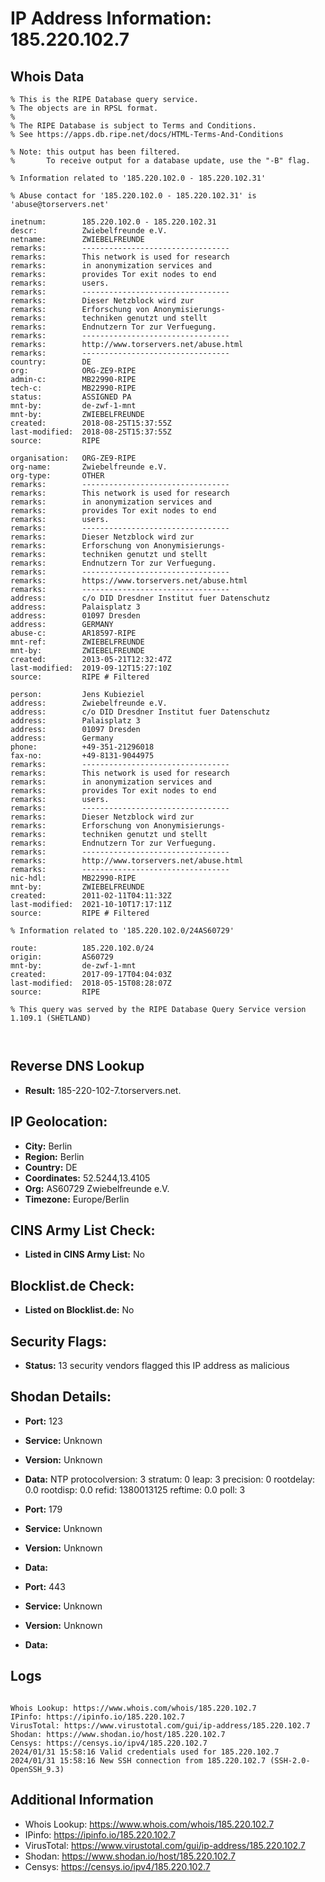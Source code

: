 # IP Address Information: 185.220.102.7

## Whois Data
```
% This is the RIPE Database query service.
% The objects are in RPSL format.
%
% The RIPE Database is subject to Terms and Conditions.
% See https://apps.db.ripe.net/docs/HTML-Terms-And-Conditions

% Note: this output has been filtered.
%       To receive output for a database update, use the "-B" flag.

% Information related to '185.220.102.0 - 185.220.102.31'

% Abuse contact for '185.220.102.0 - 185.220.102.31' is 'abuse@torservers.net'

inetnum:        185.220.102.0 - 185.220.102.31
descr:          Zwiebelfreunde e.V.
netname:        ZWIEBELFREUNDE
remarks:        ---------------------------------
remarks:        This network is used for research
remarks:        in anonymization services and
remarks:        provides Tor exit nodes to end
remarks:        users.
remarks:        ---------------------------------
remarks:        Dieser Netzblock wird zur
remarks:        Erforschung von Anonymisierungs-
remarks:        techniken genutzt und stellt
remarks:        Endnutzern Tor zur Verfuegung.
remarks:        ---------------------------------
remarks:        http://www.torservers.net/abuse.html
remarks:        ---------------------------------
country:        DE
org:            ORG-ZE9-RIPE
admin-c:        MB22990-RIPE
tech-c:         MB22990-RIPE
status:         ASSIGNED PA
mnt-by:         de-zwf-1-mnt
mnt-by:         ZWIEBELFREUNDE
created:        2018-08-25T15:37:55Z
last-modified:  2018-08-25T15:37:55Z
source:         RIPE

organisation:   ORG-ZE9-RIPE
org-name:       Zwiebelfreunde e.V.
org-type:       OTHER
remarks:        ---------------------------------
remarks:        This network is used for research
remarks:        in anonymization services and
remarks:        provides Tor exit nodes to end
remarks:        users.
remarks:        ---------------------------------
remarks:        Dieser Netzblock wird zur
remarks:        Erforschung von Anonymisierungs-
remarks:        techniken genutzt und stellt
remarks:        Endnutzern Tor zur Verfuegung.
remarks:        ---------------------------------
remarks:        https://www.torservers.net/abuse.html
remarks:        ---------------------------------
address:        c/o DID Dresdner Institut fuer Datenschutz
address:        Palaisplatz 3
address:        01097 Dresden
address:        GERMANY
abuse-c:        AR18597-RIPE
mnt-ref:        ZWIEBELFREUNDE
mnt-by:         ZWIEBELFREUNDE
created:        2013-05-21T12:32:47Z
last-modified:  2019-09-12T15:27:10Z
source:         RIPE # Filtered

person:         Jens Kubieziel
address:        Zwiebelfreunde e.V.
address:        c/o DID Dresdner Institut fuer Datenschutz
address:        Palaisplatz 3
address:        01097 Dresden
address:        Germany
phone:          +49-351-21296018
fax-no:         +49-8131-9044975
remarks:        ---------------------------------
remarks:        This network is used for research
remarks:        in anonymization services and
remarks:        provides Tor exit nodes to end
remarks:        users.
remarks:        ---------------------------------
remarks:        Dieser Netzblock wird zur
remarks:        Erforschung von Anonymisierungs-
remarks:        techniken genutzt und stellt
remarks:        Endnutzern Tor zur Verfuegung.
remarks:        ---------------------------------
remarks:        http://www.torservers.net/abuse.html
remarks:        ---------------------------------
nic-hdl:        MB22990-RIPE
mnt-by:         ZWIEBELFREUNDE
created:        2011-02-11T04:11:32Z
last-modified:  2021-10-10T17:17:11Z
source:         RIPE # Filtered

% Information related to '185.220.102.0/24AS60729'

route:          185.220.102.0/24
origin:         AS60729
mnt-by:         de-zwf-1-mnt
created:        2017-09-17T04:04:03Z
last-modified:  2018-05-15T08:28:07Z
source:         RIPE

% This query was served by the RIPE Database Query Service version 1.109.1 (SHETLAND)



```
## Reverse DNS Lookup
- **Result:** 185-220-102-7.torservers.net.

## IP Geolocation:
- **City:** Berlin
- **Region:** Berlin
- **Country:** DE
- **Coordinates:** 52.5244,13.4105
- **Org:** AS60729 Zwiebelfreunde e.V.
- **Timezone:** Europe/Berlin

## CINS Army List Check:
- **Listed in CINS Army List:** 
No

## Blocklist.de Check:
- **Listed on Blocklist.de:** 
No

## Security Flags:
- **Status:** 13 security vendors flagged this IP address as malicious

## Shodan Details:
- **Port:** 123
- **Service:** Unknown
- **Version:** Unknown
- **Data:** NTP
protocolversion: 3
stratum: 0
leap: 3
precision: 0
rootdelay: 0.0
rootdisp: 0.0
refid: 1380013125
reftime: 0.0
poll: 3



- **Port:** 179
- **Service:** Unknown
- **Version:** Unknown
- **Data:** 

- **Port:** 443
- **Service:** Unknown
- **Version:** Unknown
- **Data:** 

## Logs
```

Whois Lookup: https://www.whois.com/whois/185.220.102.7
IPinfo: https://ipinfo.io/185.220.102.7
VirusTotal: https://www.virustotal.com/gui/ip-address/185.220.102.7
Shodan: https://www.shodan.io/host/185.220.102.7
Censys: https://censys.io/ipv4/185.220.102.7
2024/01/31 15:58:16 Valid credentials used for 185.220.102.7
2024/01/31 15:58:16 New SSH connection from 185.220.102.7 (SSH-2.0-OpenSSH_9.3)

```
## Additional Information
- Whois Lookup: https://www.whois.com/whois/185.220.102.7
- IPinfo: https://ipinfo.io/185.220.102.7
- VirusTotal: https://www.virustotal.com/gui/ip-address/185.220.102.7
- Shodan: https://www.shodan.io/host/185.220.102.7
- Censys: https://censys.io/ipv4/185.220.102.7

